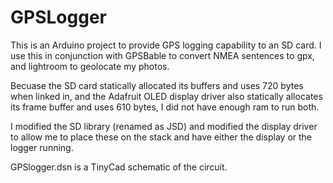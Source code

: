 # GPSLogger
This is an Arduino project to provide GPS logging capability to an SD card. I use this in conjunction with GPSBable
to convert NMEA sentences to gpx, and lightroom to geolocate my photos.

Becuase the SD card statically allocated its buffers and uses 720 bytes when linked in, and the Adafruit OLED display
driver also statically allocates its frame buffer and uses 610 bytes, I did not have enough ram to run both.

I modified the SD library (renamed as JSD) and modified the display driver to allow me to place these on the stack and have
either the display or the logger running.

GPSlogger.dsn is a TinyCad schematic of the circuit.

